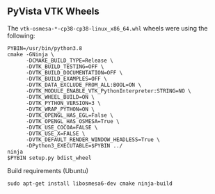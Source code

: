 ## PyVista VTK Wheels

The `vtk-osmesa-*-cp38-cp38-linux_x86_64.whl` wheels were using the following:

```
PYBIN=/usr/bin/python3.8
cmake -GNinja \
      -DCMAKE_BUILD_TYPE=Release \
      -DVTK_BUILD_TESTING=OFF \
      -DVTK_BUILD_DOCUMENTATION=OFF \
      -DVTK_BUILD_EXAMPLES=OFF \
      -DVTK_DATA_EXCLUDE_FROM_ALL:BOOL=ON \
      -DVTK_MODULE_ENABLE_VTK_PythonInterpreter:STRING=NO \
      -DVTK_WHEEL_BUILD=ON \
      -DVTK_PYTHON_VERSION=3 \
      -DVTK_WRAP_PYTHON=ON \
      -DVTK_OPENGL_HAS_EGL=False \
      -DVTK_OPENGL_HAS_OSMESA=True \
      -DVTK_USE_COCOA=FALSE \
      -DVTK_USE_X=FALSE \
      -DVTK_DEFAULT_RENDER_WINDOW_HEADLESS=True \
      -DPython3_EXECUTABLE=$PYBIN ../
ninja
$PYBIN setup.py bdist_wheel
```

Build requirements (Ubuntu)
```
sudo apt-get install libosmesa6-dev cmake ninja-build
```
